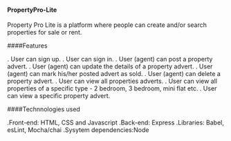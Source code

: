 #### PropertyPro-Lite

 Property Pro Lite is a platform where people can create and/or search properties for sale or rent.
 
####Features

. User can sign up.
. User can sign in.
. User (agent) can post a property advert.
. User (agent) can update the details of a property advert.
. User (agent) can mark his/her posted advert as sold.
. User (agent) can delete a property advert.
. User can view all properties adverts.
. User can view all properties of a specific type - 2 bedroom, 3 bedroom, mini flat etc.
. User can view a specific property advert.

####Technnologies used

.Front-end: HTML, CSS and Javascript
.Back-end: Express
.Libraries: Babel, esLint, Mocha/chai
.Sysytem dependencies:Node
 
